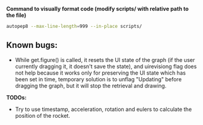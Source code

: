 **Command to visually format code (modify scripts/ with relative path to the file)**
```sh
autopep8 --max-line-length=999 --in-place scripts/
```

## Known bugs:
- While get.figure() is called, it resets the UI state of the graph (if the user currently dragging it, it doesn't save the state), and uirevisiong flag does not help because it works only for preserving the UI state which has been set in time, temporary solution is to unflag "Updating" before dragging the graph, but it will stop the retrieval and drawing.

**TODOs:**
- Try to use timestamp, acceleration, rotation and eulers to calculate the position of the rocket.
